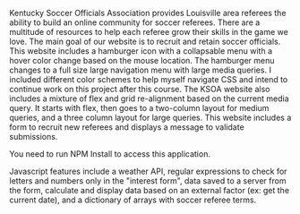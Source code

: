 Kentucky Soccer Officials Association provides Louisville area referees the ability to build an online community for soccer referees.  There are a multitude of resources to help each referee grow their skills in the game we love.  The main goal of our website is to recruit and retain soccer officials.  This website includes a hamburger icon with a collapsable menu with a hover color change based on the mouse location.  The hamburger menu changes to a full size large navigation menu with large media queries.  I included different color schemes to help myself navigate CSS and intend to continue work on this project after this course.  The KSOA website also includes a mixture of flex and grid re-alignment based on the current media query.  It starts with flex, then goes to a two-column layout for medium queries, and a three column layout for large queries.  This website includes a form to recruit new referees and displays a message to validate submissions.  

You need to run NPM Install to access this application.

Javascript features include a weather API, regular expressions to check for letters and numbers only in the "interest form", data saved to a server from the form, calculate and display data based on an external factor (ex: get the current date), and a dictionary of arrays with soccer referee terms.

